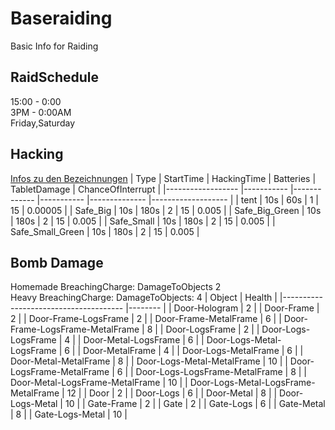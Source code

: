 # Baseraiding

Basic Info for Raiding

## RaidSchedule

15:00 - 0:00\
3PM - 0:00AM\
Friday,Saturday

## Hacking

[Infos zu den Bezeichnungen](https://github.com/daemonforge/Dayz-HackingMod/wiki#starttime)
| Type              | StartTime  | HackingTime  | Batteries  | TabletDamage  | ChanceOfInterrupt  |
|------------------ |----------- |------------- |----------- |-------------- |------------------- |
| tent              | 10s        | 60s          | 1          | 15            | 0.00005            |
| Safe_Big          | 10s        | 180s         | 2          | 15            | 0.005              |
| Safe_Big_Green    | 10s        | 180s         | 2          | 15            | 0.005              |
| Safe_Small        | 10s        | 180s         | 2          | 15            | 0.005              |
| Safe_Small_Green  | 10s        | 180s         | 2          | 15            | 0.005              |

## Bomb Damage

Homemade BreachingCharge: DamageToObjects 2\
Heavy BreachingCharge: DamageToObjects: 4
| Object                                | Health  |
|-------------------------------------- |-------- |
| Door-Hologram                         | 2       |
| Door-Frame                            | 2       |
| Door-Frame-LogsFrame                  | 2       |
| Door-Frame-MetalFrame                 | 6       |
| Door-Frame-LogsFrame-MetalFrame       | 8       |
| Door-LogsFrame                        | 2       |
| Door-Logs-LogsFrame                   | 4       |
| Door-Metal-LogsFrame                  | 6       |
| Door-Logs-Metal-LogsFrame             | 6       |
| Door-MetalFrame                       | 4       |
| Door-Logs-MetalFrame                  | 6       |
| Door-Metal-MetalFrame                 | 8       |
| Door-Logs-Metal-MetalFrame            | 10      |
| Door-LogsFrame-MetalFrame             | 6       |
| Door-Logs-LogsFrame-MetalFrame        | 8       |
| Door-Metal-LogsFrame-MetalFrame       | 10      |
| Door-Logs-Metal-LogsFrame-MetalFrame  | 12      |
| Door                                  | 2       |
| Door-Logs                             | 6       |
| Door-Metal                            | 8       |
| Door-Logs-Metal                       | 10      |
| Gate-Frame                            | 2       |
| Gate                                  | 2       |
| Gate-Logs                             | 6       |
| Gate-Metal                            | 8       |
| Gate-Logs-Metal                       | 10      |
